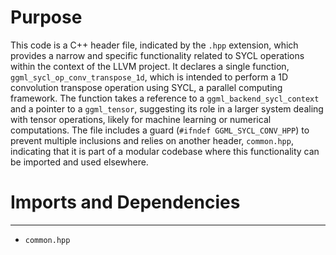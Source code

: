 # Purpose
This code is a C++ header file, indicated by the `.hpp` extension, which provides a narrow and specific functionality related to SYCL operations within the context of the LLVM project. It declares a single function, `ggml_sycl_op_conv_transpose_1d`, which is intended to perform a 1D convolution transpose operation using SYCL, a parallel computing framework. The function takes a reference to a `ggml_backend_sycl_context` and a pointer to a `ggml_tensor`, suggesting its role in a larger system dealing with tensor operations, likely for machine learning or numerical computations. The file includes a guard (`#ifndef GGML_SYCL_CONV_HPP`) to prevent multiple inclusions and relies on another header, `common.hpp`, indicating that it is part of a modular codebase where this functionality can be imported and used elsewhere.
# Imports and Dependencies

---
- `common.hpp`


